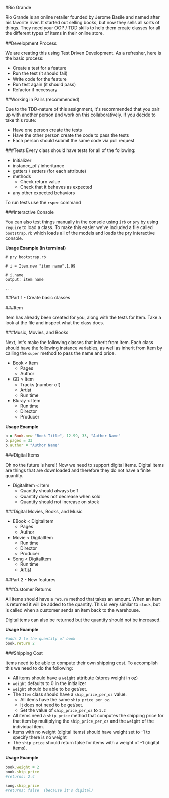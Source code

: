 
#Rio Grande

Rio Grande is an online retailer founded by Jerome Basile and named after his favorite river. It started out selling books, but now they sells all sorts of things. They need your OOP / TDD skills to help them create classes for all the different types of items in their online store.

##Development Process

We are creating this using Test Driven Development. As a refresher, here is the basic process:

* Create a test for a feature
* Run the test (it should fail)
* Write code for the feature
* Run test again (it should pass)
* Refactor if necessary

##Working in Pairs (recommended)

Due to the TDD-nature of this assignment, it's recommended that you pair up with another person and work on this collaboratively. If you decide to take this route:

* Have one person create the tests
* Have the other person create the code to pass the tests
* Each person should submit the same code via pull request

###Tests
Every class should have tests for all of the following:

* Initializer
* instance_of / inheritance
* getters / setters (for each attribute)
* methods
  * Check return value
  * Check that it behaves as expected
* any other expected behaviors

To run tests use the `rspec` command

###Interactive Console

You can also test things manually in the console using `irb` or `pry` by using `require` to load a class. To make this easier we've included a file called `bootstrap.rb` which loads all of the models and loads the pry interactive console.

**Usage Example (in terminal)**

```
# pry bootstrap.rb

# i = Item.new "item name",1.99

# i.name
output: item name

...
```

##Part 1 - Create basic classes

###Item

Item has already been created for you, along with the tests for Item. Take a look at the file and inspect what the class does.

###Music, Movies, and Books

Next, let's make the following classes that inherit from Item. Each class should have the following instance variables, as well as inherit from Item by calling the `super` method to pass the name and price.

* Book < Item
  * Pages
  * Author
* CD < Item
  * Tracks (number of)
  * Artist
  * Run time
* Bluray < Item
  * Run time
  * Director
  * Producer


**Usage Example**

```ruby
b = Book.new "Book Title", 12.99, 33, "Author Name"
b.pages = 33
b.author = "Author Name"
```

###Digital Items

Oh no the future is here!! Now we need to support digital items. Digital items are things that are downloaded and therefore they do not have a finite quantity.

* DigitalItem < Item
  * Quantity should always be 1
  * Quantity does not decrease when sold
  * Quantity should not increase on stock

###Digital Movies, Books, and Music

* EBook < DigitalItem
  * Pages
  * Author
* Movie < DigitalItem
  * Run time
  * Director
  * Producer
* Song < DigitalItem
  * Run time
  * Artist

##Part 2 - New features

###Customer Returns

All items should have a `return` method that takes an amount. When an item is returned it will be added to the quantity. This is very similar to `stock`, but is called when a customer sends an item back to the warehouse.

DigitalItems can also be returned but the quantity should not be increased.

**Usage Example**

```ruby
#adds 2 to the quantity of book
book.return 2
```


###Shipping Cost

Items need to be able to compute their own shipping cost. To accomplish this we need to do the following:

* All items should have a `weight` attribute (stores weight in oz)
* `weight` defaults to 0 in the initializer
* `weight` should be able to be get/set.
* The `Item` class should have a `ship_price_per_oz` value.
  * All items have the same `ship_price_per_oz`.
  * It does not need to be get/set.
  * Set the value of `ship_price_per_oz` to `1.2`
* All items need a `ship_price` method that computes the shipping price for that item by multiplying the `ship_price_per_oz` and the `weight` of the individual item.
* Items with no weight (digital items) should have weight set to -1 to specify there is no weight
* The `ship_price` should return false for items with a weight of -1 (digital items).


**Usage Example**

```ruby
book.weight = 2
book.ship_price
#returns: 2.4

song.ship_price
#returns: false  (because it's digital)
```
